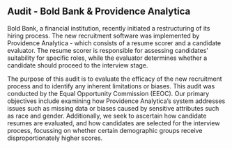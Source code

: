 ## Audit - Bold Bank & Providence Analytica

Bold Bank, a financial institution, recently initiated a restructuring of its hiring process. The new recruitment software was implemented by Providence Analytica - which consists of a resume scorer and a candidate evaluator. The resume scorer is responsible for assessing candidates' suitability for specific roles, while the evaluator determines whether a candidate should proceed to the interview stage.

The purpose of this audit is to evaluate the efficacy of the new recruitment process and to identify any inherent limitations or biases. This audit was conducted by the Equal Opportunity Commission (EEOC). Our primary objectives include examining how Providence Analytica’s system addresses issues such as missing data or biases caused by sensitive attributes such as race and gender. Additionally, we seek to ascertain how candidate resumes are evaluated, and how candidates are selected for the interview process, focussing on whether certain demographic groups receive disproportionately higher scores.
